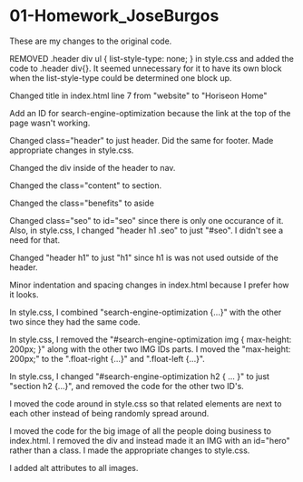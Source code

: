 # 01-Homework_JoseBurgos

These are my changes to the original code.


REMOVED .header div ul { list-style-type: none; } in style.css and added the code to .header div{}.
It seemed unnecessary for it to have its own block when the list-style-type could be determined
one block up.

Changed title in index.html line 7 from "website" to "Horiseon Home"

Add an ID for search-engine-optimization because the link at the top of the page wasn't working.

Changed class="header" to just header. Did the same for footer. Made appropriate changes in style.css.

Changed the div inside of the header to nav.

Changed the class="content" to section.

Changed the class="benefits" to aside

Changed class="seo" to id="seo" since there is only one occurance of it. Also, in style.css,
I changed "header h1 .seo" to just "#seo". I didn't see a need for that.

Changed "header h1" to just "h1" since h1 is was not used outside of the header.

Minor indentation and spacing changes in index.html because I prefer how it looks.

In style.css, I combined "search-engine-optimization {...}" with the other two since they
had the same code.

In style.css, I removed the "#search-engine-optimization img { max-height: 200px; }" along with the other
two IMG IDs parts. I moved the "max-height: 200px;" to the ".float-right {...}" and ".float-left {...}".

In style.css, I changed "#search-engine-optimization h2 { ... }" to just "section h2 {...}", and removed
the code for the other two ID's.

I moved the code around in style.css so that related elements are next to each other instead of being
randomly spread around.

I moved the code for the big image of all the people doing business to index.html. I removed the div
and instead made it an IMG with an id="hero" rather than a class. I made the appropriate changes to style.css.

I added alt attributes to all images.
